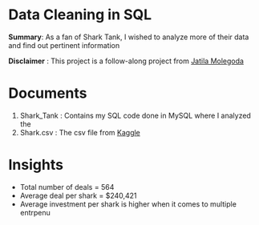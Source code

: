 # Data Cleaning in SQL
**Summary**: As a fan of Shark Tank, I wished to analyze more of their data and find out pertinent information  

**Disclaimer** : This project is a follow-along project from [Jatila Molegoda](https://www.linkedin.com/in/jatila-molegoda-9a330aa7/?locale=en_US)

# Documents
1. Shark_Tank : Contains my SQL code done in MySQL where I analyzed the 
2. Shark.csv : The csv file from [Kaggle](https://www.kaggle.com/datasets/thirumani/shark-tank-us-dataset)

# Insights
- Total number of deals = 564
- Average deal per shark = $240,421
- Average investment per shark is higher when it comes to multiple entrpenu

